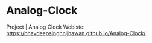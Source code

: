 # Analog-Clock
Project | Analog Clock
Webiste: https://bhavdeepsinghnijhawan.github.io/Analog-Clock/
